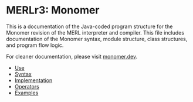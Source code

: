 

# MERLr3: Monomer

This is a documentation of the Java-coded program structure for the Monomer revision of the MERL interpreter and compiler.  This file includes documentation of the Monomer syntax, module structure, class structures, and program flow logic.

For cleaner documentation, please visit [monomer.dev](https://monomer.dev).

 - [Use](documentation/Use.md) 
 - [Syntax](documentation/Syntax.md) 
 - [Implementation](documentation/Implementation.md)
 - [Operators](documentation/Operators.md)
 - [Examples](documentation/Examples.md)

<!--stackedit_data:
eyJoaXN0b3J5IjpbMzkxOTUwNzIyLDE3NzU5NTIzNDcsLTE2Mj
Y3NTIzODAsMTc3Mzg5MTM5Myw0MTk3MTMzMSw3ODkzMDIxOTcs
MjA1NTc2NjI3MCwxNTg2NjM3MzQzLC04MzYwNjU5MTldfQ==
-->
